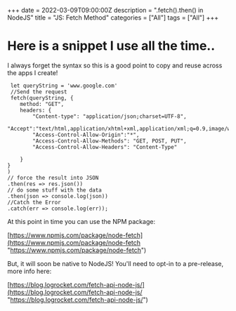 +++
date = 2022-03-09T09:00:00Z
description = ".fetch().then() in NodeJS"
title = "JS: Fetch Method"
categories = ["All"]
tags = ["All"]
+++

# Here is a snippet I use all the time..

I always forget the syntax so this is a good point to copy and reuse across the apps I create!

     let queryString = 'www.google.com'
     //Send the request
     fetch(queryString, {
        method: "GET",
        headers: {
            "Content-type": "application/json;charset=UTF-8",
            "Accept":"text/html,application/xhtml+xml,application/xml;q=0.9,image/webp,*/*;q=0.8",
            "Access-Control-Allow-Origin":"*",
            "Access-Control-Allow-Methods": "GET, POST, PUT",
            "Access-Control-Allow-Headers": "Content-Type"

        }
    }
    )
    // force the result into JSON
    .then(res => res.json())
    // do some stuff with the data
    .then(json => console.log(json))
    //Catch the Error
    .catch(err => console.log(err));

At this point in time you can use the NPM package:

[https://www.npmjs.com/package/node-fetch](https://www.npmjs.com/package/node-fetch "https://www.npmjs.com/package/node-fetch")

But, it will soon be native to NodeJS! You'll need to opt-in to a pre-release, more info here:

[https://blog.logrocket.com/fetch-api-node-js/](https://blog.logrocket.com/fetch-api-node-js/ "https://blog.logrocket.com/fetch-api-node-js/")
